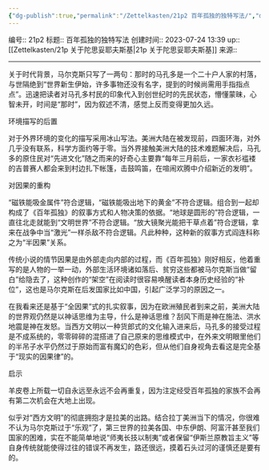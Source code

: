 ```yaml
---
{"dg-publish":true,"permalink":"/Zettelkasten/21p2 百年孤独的独特写法/","dgPassFrontmatter":true}
---
```


编号:: 21p2
标题:: 百年孤独的独特写法
创建时间:: 2023-07-24 13:39
up:: [[Zettelkasten/21p 关于陀思妥耶夫斯基\|21p 关于陀思妥耶夫斯基]]
来源:: 

---

关于时代背景，马尔克斯只写了一两句：那时的马孔多是一个二十户人家的村落，与世隔绝到“世界新生伊始，许多事物还没有名字，提到的时候尚需用手指指点点”。迅速把读者对马孔多村民的印象代入到创世纪时的先民状态，懵懂蒙昧，心智未开，时间是“那时”，因为叙述不清，感觉上反而变得更加久远。

环境描写的后置

对于外界环境的变化的描写采用冰山写法。美洲大陆在被发现前，四面环海，对外几乎没有联系，科学方面约等于零。当外界接触美洲大陆的技术难题解决后，马孔多的原住民对“先进文化”随之而来的好奇心主要靠“每年三月前后，一家衣衫褴褛的吉普赛人都会来到村边扎下帐篷，击鼓鸣笛，在喧闹欢腾中介绍新近的发明”。

对因果的重构

“磁铁能吸金属件”符合逻辑，“磁铁能吸出地下的黄金”不符合逻辑。组合到一起却构成了《百年孤独》的叙事方式和人物决策的依据。“地球是圆形的”符合逻辑，一直往北走就能到“文明世界”不符合逻辑。“放大镜聚光能把干草点着”符合逻辑，拿来在战争中当“激光”一样杀敌不符合逻辑。凡此种种，这种新的叙事方式阎连科称之为“半因果”关系。

传统小说的情节因果是由外部走向内部的过程，而《百年孤独》刚好相反，他着重写的是人物的一举一动，外部生活环境诸如落后、贫穷这些都被马尔克斯当做“留白”给隐去了，这种创作的“架空”在阅读时很容易唤醒读者本身历史经验的“补位”，这也是马尔克斯在后发国家比如中国，引起广泛学习的原因之一。

在我看来还是基于“全因果”式的扎实叙事，因为在欧洲殖民者到来之前，美洲大陆的世界观仍然是以神话思维为主导，什么是神话思维？刮风下雨是神在施法、洪水地震是神在发怒。当西方文明以一种货郎式的文化输入进来后，马孔多的接受过程是不成系统的，零零碎碎的混搭进了自己原来的思维模式中，在外来文明眼里他们的半吊子水平仍然过于原始而富有魔幻的色彩，但从他们自身视角去看这是完全基于“现实的因果律”的。

启示

羊皮卷上所载一切自永远至永远不会再重复，因为注定经受百年孤独的家族不会再有第二次机会在大地上出现。

似乎对“西方文明”的彻底拥抱才是拉美的出路。结合拉丁美洲当下的情况，你很难不认为马尔克斯过于“乐观”了，第三世界的拉美各国、中东伊朗、阿富汗甚至我们国家的困难，实在不能简单地说“师夷长技以制夷”或者保留“伊斯兰原教旨主义”等自身传统就能使得过往的错误不再发生，路还很远，摸着石头过河的谨慎还是要有的。